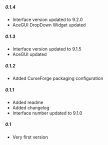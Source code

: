 ##### 0.1.4
* Interface version updated to 9.2.0
* AceGUI DropDown Widget updated

##### 0.1.3
* Interface version updated to 9.1.5
* AceGUI updated

##### 0.1.2
* Added CurseForge packaging configuration

##### 0.1.1
* Added readme
* Added changelog
* Interface number updated to 9.1.0

##### 0.1
* Very first version
